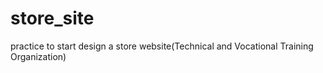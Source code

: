 # store_site

practice to start design a store website(Technical and Vocational Training Organization)
